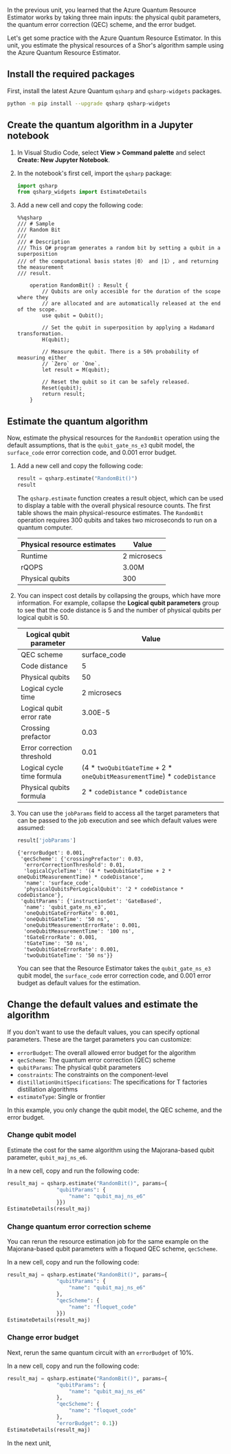 In the previous unit, you learned that the Azure Quantum Resource Estimator works by taking three main inputs: the physical qubit parameters, the quantum error correction (QEC) scheme, and the error budget. 

Let's get some practice with the Azure Quantum Resource Estimator. In this unit, you estimate the physical resources of a Shor's algorithm sample using the Azure Quantum Resource Estimator.

## Install the required packages

First, install the latest Azure Quantum `qsharp` and `qsharp-widgets` packages.  

```bash
python -m pip install --upgrade qsharp qsharp-widgets 
```

## Create the quantum algorithm in a Jupyter notebook

1. In Visual Studio Code, select **View > Command palette** and select **Create: New Jupyter Notebook**.
1. In the notebook's first cell, import the `qsharp` package:

    ```python
    import qsharp
    from qsharp_widgets import EstimateDetails
    ```

1. Add a new cell and copy the following code:

    ```qsharp
    %%qsharp
    /// # Sample
    /// Random Bit
    ///
    /// # Description
    /// This Q# program generates a random bit by setting a qubit in a superposition
    /// of the computational basis states |0〉 and |1〉, and returning the measurement
    /// result.
    
        operation RandomBit() : Result {
            // Qubits are only accesible for the duration of the scope where they
            // are allocated and are automatically released at the end of the scope.
            use qubit = Qubit();
    
            // Set the qubit in superposition by applying a Hadamard transformation.
            H(qubit);
    
            // Measure the qubit. There is a 50% probability of measuring either 
            // `Zero` or `One`.
            let result = M(qubit);
    
            // Reset the qubit so it can be safely released.
            Reset(qubit);
            return result;
        }
    ```

## Estimate the quantum algorithm

Now, estimate the physical resources for the `RandomBit` operation using the default assumptions, that is the `qubit_gate_ns_e3` qubit model, the `surface_code` error correction code, and 0.001 error budget.

1. Add a new cell and copy the following code:

    ```python
    result = qsharp.estimate("RandomBit()")
    result
    ```

    The `qsharp.estimate` function creates a result object, which can be used to display a table with the overall physical resource counts. The first table shows the main physical-resource estimates. The `RandomBit` operation requires 300 qubits and takes two microseconds to run on a quantum computer.

    |Physical resource estimates| Value |
    |----|---|
    |Runtime| 2 microsecs|
    |rQOPS| 3.00M|
    |Physical qubits| 300|

1. You can inspect cost details by collapsing the groups, which have more information. For example, collapse the **Logical qubit parameters** group to see that the code distance is 5 and the number of physical qubits per logical qubit is 50.

    |Logical qubit parameter| Value |
    |----|---|
    |QEC scheme                                                |                           surface_code |
    |Code distance                                                                       |            5 |
    |Physical qubits                                                                   |            50 |
    |Logical cycle time                                                                   |   2 microsecs |
    |Logical qubit error rate                                                            |     3.00E-5 |
    |Crossing prefactor                                                                    |       0.03|
    |Error correction threshold                                                             |      0.01|
    |Logical cycle time formula    | (4 * `twoQubitGateTime` + 2 * `oneQubitMeasurementTime`) * `codeDistance`|
    |Physical qubits formula     |                                      2 * `codeDistance` * `codeDistance`|

1. You can use the `jobParams` field to access all the target parameters that can be passed to the job execution and see which default values were assumed:

    ```python
    result['jobParams']
    ```

    ```output
    {'errorBudget': 0.001,
     'qecScheme': {'crossingPrefactor': 0.03,
      'errorCorrectionThreshold': 0.01,
      'logicalCycleTime': '(4 * twoQubitGateTime + 2 * oneQubitMeasurementTime) * codeDistance',
      'name': 'surface_code',
      'physicalQubitsPerLogicalQubit': '2 * codeDistance * codeDistance'},
     'qubitParams': {'instructionSet': 'GateBased',
      'name': 'qubit_gate_ns_e3',
      'oneQubitGateErrorRate': 0.001,
      'oneQubitGateTime': '50 ns',
      'oneQubitMeasurementErrorRate': 0.001,
      'oneQubitMeasurementTime': '100 ns',
      'tGateErrorRate': 0.001,
      'tGateTime': '50 ns',
      'twoQubitGateErrorRate': 0.001,
      'twoQubitGateTime': '50 ns'}}
     ```

    You can see that the Resource Estimator takes the `qubit_gate_ns_e3` qubit model, the `surface_code` error correction code, and 0.001 error budget as default values for the estimation.

## Change the default values and estimate the algorithm

If you don't want to use the default values, you can specify optional parameters. These are the target parameters you can customize:

* `errorBudget`: The overall allowed error budget for the algorithm
* `qecScheme`: The quantum error correction (QEC) scheme
* `qubitParams`: The physical qubit parameters
* `constraints`: The constraints on the component-level
* `distillationUnitSpecifications`: The specifications for T factories distillation algorithms
* `estimateType`: Single or frontier

In this example, you only change the qubit model, the QEC scheme, and the error budget.

### Change qubit model

Estimate the cost for the same algorithm using the Majorana-based qubit parameter, `qubit_maj_ns_e6`.

In a new cell, copy and run the following code:

```python
result_maj = qsharp.estimate("RandomBit()", params={
                "qubitParams": {
                    "name": "qubit_maj_ns_e6"
                }})
EstimateDetails(result_maj)
```

### Change quantum error correction scheme

You can rerun the resource estimation job for the same example on the Majorana-based qubit parameters with a floqued QEC scheme, `qecScheme`.

In a new cell, copy and run the following code:

```python
result_maj = qsharp.estimate("RandomBit()", params={
                "qubitParams": {
                    "name": "qubit_maj_ns_e6"
                },
                "qecScheme": {
                    "name": "floquet_code"
                }})
EstimateDetails(result_maj)
```

### Change error budget

Next, rerun the same quantum circuit with an `errorBudget` of 10%.

In a new cell, copy and run the following code:

```python
result_maj = qsharp.estimate("RandomBit()", params={
                "qubitParams": {
                    "name": "qubit_maj_ns_e6"
                },
                "qecScheme": {
                    "name": "floquet_code"
                },
                "errorBudget": 0.1})
EstimateDetails(result_maj)
```

In the next unit, 